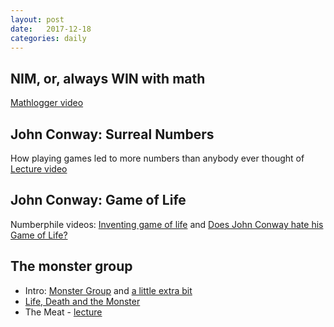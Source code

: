 ```yaml
---
layout: post
date:   2017-12-18
categories: daily
---
```


## NIM, or, always WIN with math
[Mathlogger video](https://www.youtube.com/watch?v=niMjxNtiuu8)

## John Conway: Surreal Numbers
How playing games led to more numbers than anybody ever thought of
[Lecture video](https://www.youtube.com/watch?v=1eAmxgINXrE)

## John Conway: Game of Life
Numberphile videos: [Inventing game of life](https://www.youtube.com/watch?v=R9Plq-D1gEk) and [Does John Conway hate his Game of Life?](https://www.youtube.com/watch?v=E8kUJL04ELA&t=95s)

## The monster group
- Intro: [Monster Group](https://www.youtube.com/watch?v=jsSeoGpiWsw) and [a little extra bit](https://www.youtube.com/watch?v=MXKiih4JJvQ)
- [Life, Death and the Monster](https://www.youtube.com/watch?v=xOCe5HUObD4)
- The Meat - [lecture](https://www.youtube.com/watch?v=8z6T-7ovA5Q)
